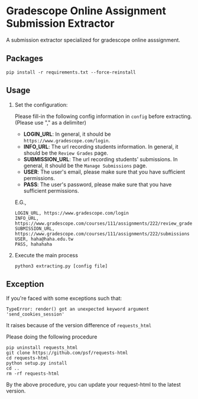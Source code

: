 # Gradescope Online Assignment Submission Extractor

A submission extractor specialized for gradescope online asssignment.

## Packages

```
pip install -r requirements.txt --force-reinstall
```

## Usage

1. Set the configuration:

	Please fill-in the following config information in `config` before extracting. (Please use "," as a delimiter)

	* **LOGIN_URL**: In general, it should be `https://www.gradescope.com/login`.
	* **INFO_URL**: The url recording students information. In general, it should be the `Review Grades` page.
	* **SUBMISSION_URL**: The url recording students' submissions. In general, it should be the `Manage Submissions` page.
	* **USER**: The user's email, please make sure that you have sufficient permissions.
	* **PASS**: The user's password, please make sure that you have sufficient permissions.

	E.G., 

	```
	LOGIN_URL, https://www.gradescope.com/login
	INFO_URL, https://www.gradescope.com/courses/111/assignments/222/review_grades
	SUBMISSION_URL, https://www.gradescope.com/courses/111/assignments/222/submissions
	USER, haha@haha.edu.tw
	PASS, hahahaha
	```

2. Execute the main process

	```
	python3 extracting.py [config file]
	```

## Exception

If you're faced with some exceptions such that:

```
TypeError: render() got an unexpected keyword argument 'send_cookies_session'
```

It raises because of the version difference of `requests_html`

Please doing the following procedure

```
pip uninstall requests_html
git clone https://github.com/psf/requests-html
cd requests-html
python setup.py install
cd ..
rm -rf requests-html
```

By the above procedure, you can update your request-html to the latest version.
